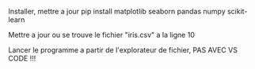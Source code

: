 Installer, mettre a jour
pip install matplotlib seaborn pandas numpy scikit-learn

Mettre a jour ou se trouve le fichier "iris.csv" a la ligne 10

Lancer le programme a partir de l'explorateur de fichier, PAS AVEC VS CODE !!!
